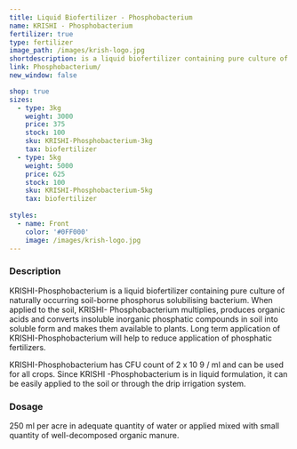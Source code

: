 ```yaml
---
title: Liquid Biofertilizer - Phosphobacterium
name: KRISHI - Phosphobacterium
fertilizer: true
type: fertilizer
image_path: /images/krish-logo.jpg
shortdescription: is a liquid biofertilizer containing pure culture of naturally occurring soil-borne phosphorus solubilising bacterium.
link: Phosphobacterium/
new_window: false

shop: true
sizes:
  - type: 3kg
    weight: 3000
    price: 375
    stock: 100
    sku: KRISHI-Phosphobacterium-3kg
    tax: biofertilizer
  - type: 5kg
    weight: 5000
    price: 625
    stock: 100
    sku: KRISHI-Phosphobacterium-5kg
    tax: biofertilizer
    
styles:
  - name: Front
    color: '#0FF000'
    image: /images/krish-logo.jpg
---
```

### Description
KRISHI-Phosphobacterium is a liquid biofertilizer containing pure culture of naturally
occurring soil-borne phosphorus solubilising bacterium. When applied to the soil, KRISHI-
Phosphobacterium multiplies, produces organic acids and converts insoluble inorganic
phosphatic compounds in soil into soluble form and makes them available to plants. Long
term application of KRISHI-Phosphobacterium will help to reduce application of phosphatic
fertilizers.

KRISHI-Phosphobacterium has CFU count of 2 x 10 9 / ml and can be used for all crops.
Since KRISHI -Phosphobacterium is in liquid formulation, it can be easily applied to the soil
or through the drip irrigation system.

### Dosage
250 ml per acre in adequate quantity of water or applied mixed with small
quantity of well-decomposed organic manure.
